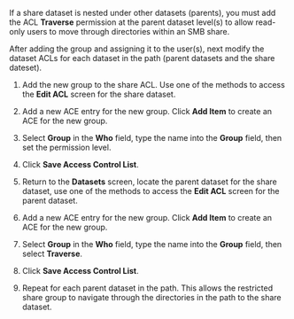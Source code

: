 &NewLine;

If a share dataset is nested under other datasets (parents), you must add the ACL **Traverse** permission at the parent dataset level(s) to allow read-only users to move through directories within an SMB share.

After adding the group and assigning it to the user(s), next modify the dataset ACLs for each dataset in the path (parent datasets and the share dateset).

1. Add the new group to the share ACL. Use one of the methods to access the **Edit ACL** screen for the share dataset.

2. Add a new ACE entry for the new group. Click **Add Item** to create an ACE for the new group.

3. Select **Group** in the **Who** field, type the name into the **Group** field, then set the permission level.

4. Click **Save Access Control List**.

5. Return to the **Datasets** screen, locate the parent dataset for the share dataset, use one of the methods to access the **Edit ACL** screen for the parent dataset.

6. Add a new ACE entry for the new group. Click **Add Item** to create an ACE for the new group.

7. Select **Group** in the **Who** field, type the name into the **Group** field, then select **Traverse**.

8. Click **Save Access Control List**.

9. Repeat for each parent dataset in the path. This allows the restricted share group to navigate through the directories in the path to the share dataset.
